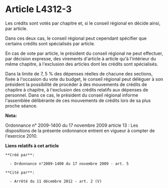 # Article L4312-3

Les crédits sont votés par chapitre et, si le conseil régional en décide ainsi, par article. 

Dans ces deux cas, le conseil régional peut cependant spécifier que certains crédits sont spécialisés par article. 

En cas de vote par article, le président du conseil régional ne peut effectuer, par décision expresse, des virements
d'article à article qu'à l'intérieur du même chapitre, à l'exclusion des articles dont les crédits sont spécialisés. 

Dans la limite de 7, 5 % des dépenses réelles de chacune des sections, fixée à l'occasion du vote du budget, le conseil
régional peut déléguer à son président la possibilité de procéder à des mouvements de crédits de chapitre à chapitre, à
l'exclusion des crédits relatifs aux dépenses de personnel. Dans ce cas, le président du conseil régional informe l'assemblée
délibérante de ces mouvements de crédits lors de sa plus proche séance.

**Nota:**

Ordonnance n° 2009-1400 du 17 novembre 2009 article 13 : Les dispositions de la présente ordonnance entrent en vigueur à
compter de l'exercice 2010.

**Liens relatifs à cet article**

	**Créé par**:

	  - Ordonnance n°2009-1400 du 17 novembre 2009 - art. 5

	**Cité par**:

	  - Arrêté du 11 décembre 2012 - art. 2 (V)

